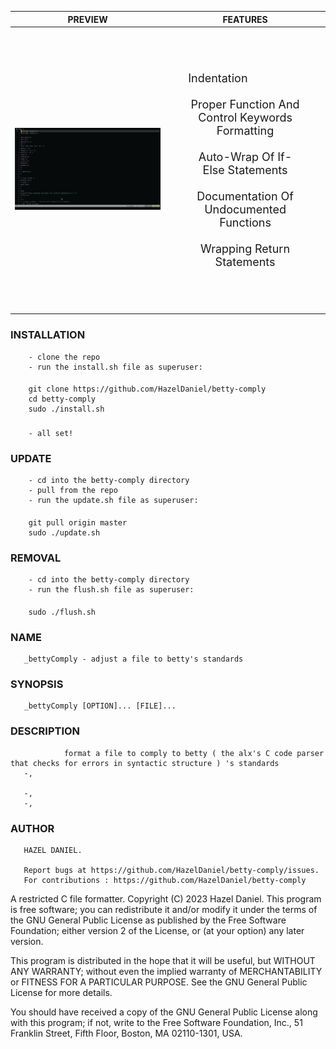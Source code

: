 |	 PREVIEW  |  FEATURES |
| :--: | :--: |
| ![preview](preview.gif) | <ul style="padding: 30px;height: 100%;font-size: 18px;position: relative; display: flex; flex-direction: column;  justify-content: space-evenly; align-items: flex-start;list-style-type: none; text-transform: capitalize;"><br><li>indentation</li><br><li>proper function and control keywords formatting</li><br><li>auto-wrap of if-else statements</li><br><li>documentation of undocumented functions</li><br><li>wrapping return statements</li><br></ul> |
### INSTALLATION
		- clone the repo
		- run the install.sh file as superuser:
####
		git clone https://github.com/HazelDaniel/betty-comply
		cd betty-comply
		sudo ./install.sh
###
		- all set!

### UPDATE
		- cd into the betty-comply directory
		- pull from the repo
		- run the update.sh file as superuser:
####
		git pull origin master
		sudo ./update.sh
### REMOVAL
		- cd into the betty-comply directory
		- run the flush.sh file as superuser:
####
		sudo ./flush.sh
### NAME
       _bettyComply - adjust a file to betty's standards
### SYNOPSIS
       _bettyComply [OPTION]... [FILE]...

### DESCRIPTION
				format a file to comply to betty ( the alx's C code parser that checks for errors in syntactic structure ) 's standards
       -,
           
       -, 
       -, 

### AUTHOR
       HAZEL DANIEL.
       
       Report bugs at https://github.com/HazelDaniel/betty-comply/issues.
       For contributions : https://github.com/HazelDaniel/betty-comply

A restricted C file formatter.
Copyright (C) 2023 Hazel Daniel. 
This program is free software; you can redistribute it and/or
modify it under the terms of the GNU General Public License
as published by the Free Software Foundation; either version 2
of the License, or (at your option) any later version.

This program is distributed in the hope that it will be useful,
but WITHOUT ANY WARRANTY; without even the implied warranty of
MERCHANTABILITY or FITNESS FOR A PARTICULAR PURPOSE.  See the
GNU General Public License for more details.

You should have received a copy of the GNU General Public License
along with this program; if not, write to the Free Software
Foundation, Inc., 51 Franklin Street, Fifth Floor, Boston, MA  02110-1301, USA.


